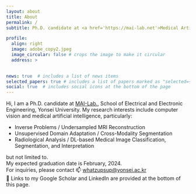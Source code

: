 ```yaml
---
layout: about
title: About
permalink: /
subtitle: Ph.D. candidate at <a href='https://mai-lab.net'>Medical Artificial Intelligence (MAI) Lab.</a>, Yonsei University.

profile:
  align: right
  image: adobe_copy2.jpeg
  image_circular: false # crops the image to make it circular
  address: > 
    

news: true  # includes a list of news items
selected_papers: true # includes a list of papers marked as "selected={true}"
social: true  # includes social icons at the bottom of the page
---
```


<!-- Hi. Write your biography here. Tell the world about yourself. Link to your favorite [subreddit](http://reddit.com). You can put a picture in, too. The code is already in, just name your picture `prof_pic.jpg` and put it in the `img/` folder.

Put your address / P.O. box / other info right below your picture. You can also disable any these elements by editing `profile` property of the YAML header of your `_pages/about.md`. Edit `_bibliography/papers.bib` and Jekyll will render your [publications page](/al-folio/publications/) automatically.

Link to your social media connections, too. This theme is set up to use [Font Awesome icons](http://fortawesome.github.io/Font-Awesome/) and [Academicons](https://jpswalsh.github.io/academicons/), like the ones below. Add your Facebook, Twitter, LinkedIn, Google Scholar, or just disable all of them. -->

Hi, I am a Ph.D. candidate at <a href='https://mai-lab.net'>MAI-Lab.</a>, School of Electrical and Electronic Engineering, Yonsei University. My research interests include computer vision and medical artificial intelligence, particularly:
* Inverse Problems / Undersampled MRI Reconstruction
* Unsupervised Domain Adaptation / Cross-Modality Segmentation 
* Radiological Analysis / DL-based Medical Image Classification, Segmentation, and Interpretation

but not limited to. \
My expected graduation date is February, 2024. \
For inquiries, please contact :mailbox: <a href="mailto:{{whatzupsup@yonsei.ac.kr}}">whatzupsup@yonsei.ac.kr</a> \
:link: Links to my Google Scholar and LinkedIn are provided at the bottom of this page. 
 